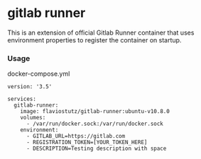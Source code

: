 # gitlab runner
This is an extension of official Gitlab Runner container that uses environment properties to register the container on startup.

### Usage
docker-compose.yml

```
version: '3.5'

services:
  gitlab-runner:
    image: flaviostutz/gitlab-runner:ubuntu-v10.8.0
    volumes:
      - /var/run/docker.sock:/var/run/docker.sock
    environment:
      - GITLAB_URL=https://gitlab.com
      - REGISTRATION_TOKEN=[YOUR_TOKEN_HERE]
      - DESCRIPTION=Testing description with space
``` 
